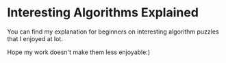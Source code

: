 # Interesting Algorithms Explained
You can find my explanation for beginners on interesting algorithm puzzles that I enjoyed at lot.

Hope my work doesn't make them less enjoyable:)
